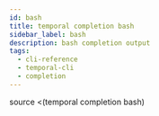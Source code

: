 ```yaml
---
id: bash
title: temporal completion bash
sidebar_label: bash
description: bash completion output
tags:
  - cli-reference
  - temporal-cli
  - completion
---
```


source <(temporal completion bash)
